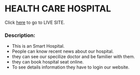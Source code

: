 # HEALTH CARE HOSPITAL

Click [here](https://clinic-authentication.web.app/) to go to LIVE SITE. 

### Description:
- This is an Smart Hospital.
- People can know recent news about our hospital.
- they can see our specilize doctor and be familier with them.
- they can book hospital seat online.
- To see details information they have to login our website.
